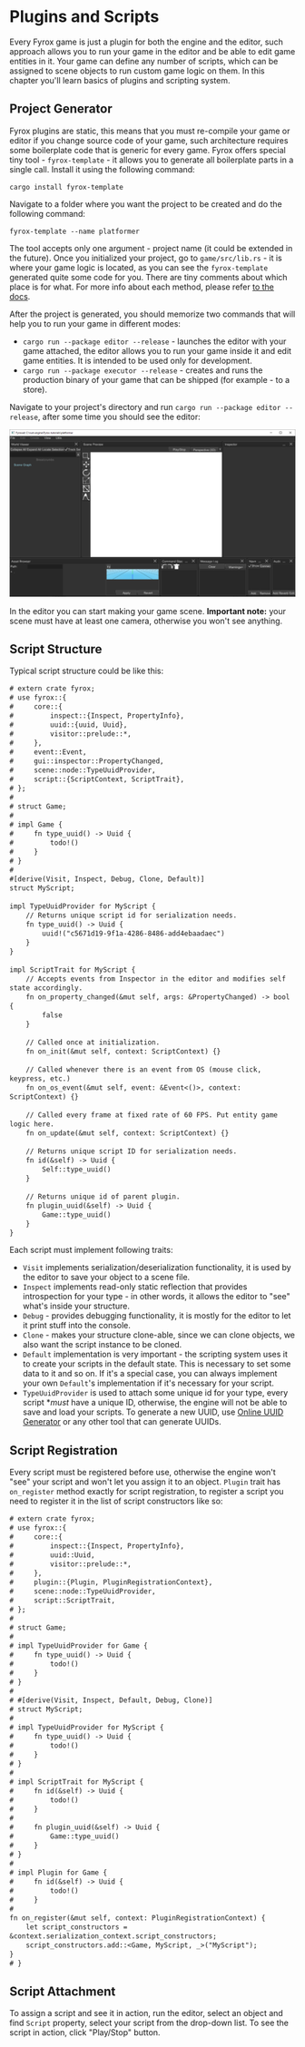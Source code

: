 # Plugins and Scripts

Every Fyrox game is just a plugin for both the engine and the editor, such approach allows you to run your game in the 
editor and be able to edit game entities in it. Your game can define any number of scripts, which can be assigned 
to scene objects to run custom game logic on them. In this chapter you'll learn basics of plugins and scripting system. 

## Project Generator

Fyrox plugins are static, this means that you must re-compile your game or editor if you change source code of your game,
such architecture requires some boilerplate code that is generic for every game. Fyrox offers special tiny tool - 
`fyrox-template` - it allows you to generate all boilerplate parts in a single call. Install it using the following 
command:

```shell
cargo install fyrox-template
```

Navigate to a folder where you want the project to be created and do the following command:

```shell
fyrox-template --name platformer
```

The tool accepts only one argument - project name (it could be extended in the future). Once you initialized your 
project, go to `game/src/lib.rs` - it is where your game logic is located, as you can see the `fyrox-template` generated
quite some code for you. There are tiny comments about which place is for what. For more info about each method,
please refer [to the docs](https://docs.rs/fyrox/0.26.0/fyrox/plugin/trait.Plugin.html).

After the project is generated, you should memorize two commands that will help you to run your game in different modes:

- `cargo run --package editor --release` - launches the editor with your game attached, the editor allows you to run your game
  inside it and edit game entities. It is intended to be used only for development.
- `cargo run --package executor --release` - creates and runs the production binary of your game that can be shipped (for
  example - to a store).

Navigate to your project's directory and run `cargo run --package editor --release`, after some time you should see the 
editor:

![editor](editor.png)

In the editor you can start making your game scene. **Important note:** your scene must have at least one camera,
otherwise you won't see anything.

## Script Structure

Typical script structure could be like this:

```rust,no_run
# extern crate fyrox;
# use fyrox::{
#     core::{
#         inspect::{Inspect, PropertyInfo},
#         uuid::{uuid, Uuid},
#         visitor::prelude::*,
#     },
#     event::Event,
#     gui::inspector::PropertyChanged,
#     scene::node::TypeUuidProvider,
#     script::{ScriptContext, ScriptTrait},
# };
# 
# struct Game;
# 
# impl Game {
#     fn type_uuid() -> Uuid {
#         todo!()
#     }
# }
# 
#[derive(Visit, Inspect, Debug, Clone, Default)]
struct MyScript;

impl TypeUuidProvider for MyScript {
    // Returns unique script id for serialization needs.
    fn type_uuid() -> Uuid {
        uuid!("c5671d19-9f1a-4286-8486-add4ebaadaec")
    }
}

impl ScriptTrait for MyScript {
    // Accepts events from Inspector in the editor and modifies self state accordingly.
    fn on_property_changed(&mut self, args: &PropertyChanged) -> bool {
        false
    }

    // Called once at initialization.
    fn on_init(&mut self, context: ScriptContext) {}

    // Called whenever there is an event from OS (mouse click, keypress, etc.)
    fn on_os_event(&mut self, event: &Event<()>, context: ScriptContext) {}

    // Called every frame at fixed rate of 60 FPS. Put entity game logic here.
    fn on_update(&mut self, context: ScriptContext) {}

    // Returns unique script ID for serialization needs.
    fn id(&self) -> Uuid {
        Self::type_uuid()
    }

    // Returns unique id of parent plugin.
    fn plugin_uuid(&self) -> Uuid {
        Game::type_uuid()
    }
}
```

Each script must implement following traits:

- `Visit` implements serialization/deserialization functionality, it is used by the editor to save your object to a scene file.
- `Inspect` implements read-only static reflection that provides introspection for your type - in other words, it allows the editor
  to "see" what's inside your structure.
- `Debug` - provides debugging functionality, it is mostly for the editor to let it print stuff into the console.
- `Clone` - makes your structure clone-able, since we can clone objects, we also want the script instance to be
  cloned.
- `Default` implementation is very important - the scripting system uses it to create your scripts in the default state.
  This is necessary to set some data to it and so on. If it's a special case, you can always implement your own `Default`'s
  implementation if it's necessary for your script.
- `TypeUuidProvider` is used to attach some unique id for your type, every script **must* have a unique ID, otherwise, the engine will
  not be able to save and load your scripts. To generate a new UUID, use [Online UUID Generator](https://www.uuidgenerator.net/) or
  any other tool that can generate UUIDs.

## Script Registration

Every script must be registered before use, otherwise the engine won't "see" your script and won't let you assign it
to an object. `Plugin` trait has `on_register` method exactly for script registration, to register a script you need 
to register it in the list of script constructors like so: 

```rust,no_run
# extern crate fyrox;
# use fyrox::{
#     core::{
#         inspect::{Inspect, PropertyInfo},
#         uuid::Uuid,
#         visitor::prelude::*,
#     },
#     plugin::{Plugin, PluginRegistrationContext},
#     scene::node::TypeUuidProvider,
#     script::ScriptTrait,
# };
# 
# struct Game;
# 
# impl TypeUuidProvider for Game {
#     fn type_uuid() -> Uuid {
#         todo!()
#     }
# }
# 
# #[derive(Visit, Inspect, Default, Debug, Clone)]
# struct MyScript;
# 
# impl TypeUuidProvider for MyScript {
#     fn type_uuid() -> Uuid {
#         todo!()
#     }
# }
# 
# impl ScriptTrait for MyScript {
#     fn id(&self) -> Uuid {
#         todo!()
#     }
# 
#     fn plugin_uuid(&self) -> Uuid {
#         Game::type_uuid()
#     }
# }
# 
# impl Plugin for Game {
#     fn id(&self) -> Uuid {
#         todo!()
#     }
# 
fn on_register(&mut self, context: PluginRegistrationContext) {
    let script_constructors = &context.serialization_context.script_constructors;
    script_constructors.add::<Game, MyScript, _>("MyScript");
}
# }
```

## Script Attachment

To assign a script and see it in action, run the editor, select an object and find `Script` property, select your script
from the drop-down list. To see the script in action, click "Play/Stop" button.